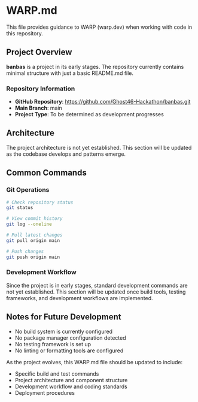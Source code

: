 # WARP.md

This file provides guidance to WARP (warp.dev) when working with code in this repository.

## Project Overview

**banbas** is a project in its early stages. The repository currently contains minimal structure with just a basic README.md file.

### Repository Information
- **GitHub Repository**: https://github.com/Ghost46-Hackathon/banbas.git
- **Main Branch**: main
- **Project Type**: To be determined as development progresses

## Architecture

The project architecture is not yet established. This section will be updated as the codebase develops and patterns emerge.

## Common Commands

### Git Operations
```bash
# Check repository status
git status

# View commit history
git log --oneline

# Pull latest changes
git pull origin main

# Push changes
git push origin main
```

### Development Workflow
Since the project is in early stages, standard development commands are not yet established. This section will be updated once build tools, testing frameworks, and development workflows are implemented.

## Notes for Future Development

- No build system is currently configured
- No package manager configuration detected
- No testing framework is set up
- No linting or formatting tools are configured

As the project evolves, this WARP.md file should be updated to include:
- Specific build and test commands
- Project architecture and component structure
- Development workflow and coding standards
- Deployment procedures